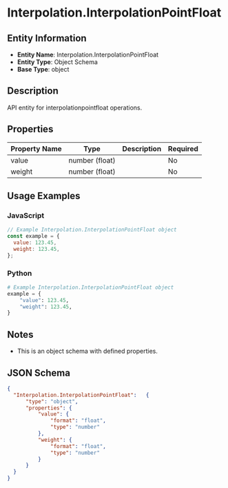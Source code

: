 # Interpolation.InterpolationPointFloat

## Entity Information
- **Entity Name**: Interpolation.InterpolationPointFloat
- **Entity Type**: Object Schema
- **Base Type**: object

## Description
API entity for interpolationpointfloat operations.

## Properties

| Property Name | Type | Description | Required |
|---------------|------|-------------|----------|
| value | number (float) |  | No |
| weight | number (float) |  | No |

## Usage Examples

### JavaScript
```javascript
// Example Interpolation.InterpolationPointFloat object
const example = {
  value: 123.45,
  weight: 123.45,
};
```

### Python
```python
# Example Interpolation.InterpolationPointFloat object
example = {
    "value": 123.45,
    "weight": 123.45,
}
```

## Notes
- This is an object schema with defined properties.

## JSON Schema
```json
{
  "Interpolation.InterpolationPointFloat":   {
      "type": "object",
      "properties": {
          "value": {
              "format": "float",
              "type": "number"
          },
          "weight": {
              "format": "float",
              "type": "number"
          }
      }
  }
}
```
